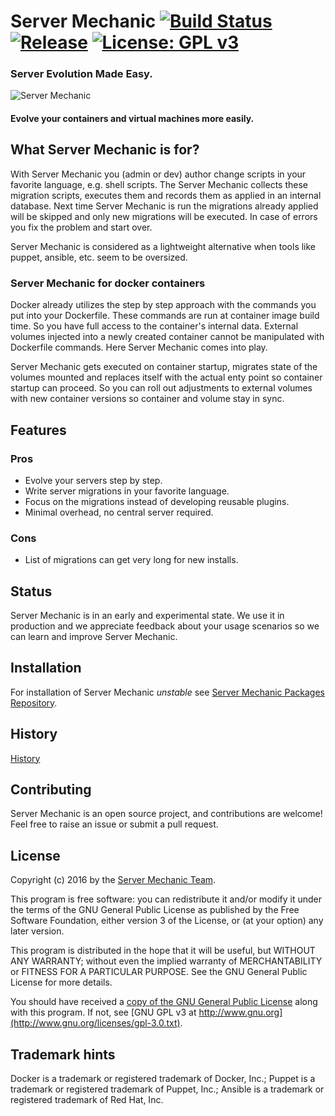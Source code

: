 # Server Mechanic [![Build Status](https://travis-ci.org/server-mechanic/mechanic.svg)](https://travis-ci.org/server-mechanic/mechanic) [![Release](https://img.shields.io/github/release/server-mechanic/mechanic.svg)](https://github.com/server-mechanic/mechanic/releases/latest) [![License: GPL v3](https://img.shields.io/badge/License-GPL%20v3-blue.svg)](http://www.gnu.org/licenses/gpl-3.0)

### Server Evolution Made Easy.

![Server Mechanic](https://server-mechanic.github.io/website/images/mechanic_small.png "Server Mechanic")

#### Evolve your containers and virtual machines more easily.

## What Server Mechanic is for?

With Server Mechanic you (admin or dev) author change scripts in your favorite language, e.g. shell scripts. The Server Mechanic collects these migration scripts, executes them and records them as applied in an internal database. Next time Server Mechanic is run the migrations already applied will be skipped and only new migrations will be executed. In case of errors you fix the problem and start over.

Server Mechanic is considered as a lightweight alternative when tools like puppet, ansible, etc. seem to be oversized.

### Server Mechanic for docker containers

Docker already utilizes the step by step approach with the commands you put into your Dockerfile. These commands are run at container image build time. So you have full access to the container's internal data. External volumes injected into a newly created container cannot be manipulated with Dockerfile commands. Here Server Mechanic comes into play.

Server Mechanic gets executed on container startup, migrates state of the volumes mounted and replaces itself with the actual enty point so container startup can proceed. So you can roll out adjustments to external volumes with new container versions so container and volume stay in sync.

## Features

### Pros
* Evolve your servers step by step.
* Write server migrations in your favorite language.
* Focus on the migrations instead of developing reusable plugins.
* Minimal overhead, no central server required.

### Cons
* List of migrations can get very long for new installs.

## Status

Server Mechanic is in an early and experimental state. We use it in production and we appreciate feedback about your usage scenarios so we can learn and improve Server Mechanic.

## Installation

For installation of Server Mechanic *unstable* see [Server Mechanic Packages Repository](https://github.com/server-mechanic/packages).

## History

[History](HISTORY.md)

## Contributing

Server Mechanic is an open source project, and contributions are welcome! Feel free to raise an issue or submit a pull request.

## License
Copyright (c) 2016 by the [Server Mechanic Team](https://github.com/orgs/server-mechanic/people).

This program is free software: you can redistribute it and/or modify
it under the terms of the GNU General Public License as published by
the Free Software Foundation, either version 3 of the License, or
(at your option) any later version.

This program is distributed in the hope that it will be useful,
but WITHOUT ANY WARRANTY; without even the implied warranty of
MERCHANTABILITY or FITNESS FOR A PARTICULAR PURPOSE.  See the
GNU General Public License for more details.

You should have received a [copy of the GNU General Public License](LICENSE)
along with this program.  If not, see [GNU GPL v3 at http://www.gnu.org](http://www.gnu.org/licenses/gpl-3.0.txt).

## Trademark hints
Docker is a trademark or registered trademark of Docker, Inc.; Puppet is a trademark or registered trademark of Puppet, Inc.; Ansible is a trademark or registered trademark of Red Hat, Inc.
